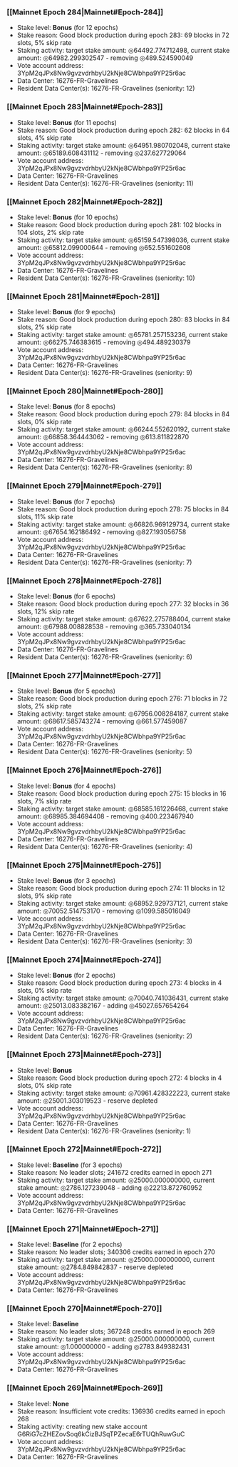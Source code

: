 ### [[Mainnet Epoch 284|Mainnet#Epoch-284]]
* Stake level: **Bonus** (for 12 epochs)
* Stake reason: Good block production during epoch 283: 69 blocks in 72 slots, 5% skip rate
* Staking activity: target stake amount: ◎64492.774712498, current stake amount: ◎64982.299302547 - removing ◎489.524590049
* Vote account address: 3YpM2qJPx8Nw9gvzvdrhbyU2kNje8CWbhpa9YP25r6ac
* Data Center: 16276-FR-Gravelines
* Resident Data Center(s): 16276-FR-Gravelines (seniority: 12)
### [[Mainnet Epoch 283|Mainnet#Epoch-283]]
* Stake level: **Bonus** (for 11 epochs)
* Stake reason: Good block production during epoch 282: 62 blocks in 64 slots, 4% skip rate
* Staking activity: target stake amount: ◎64951.980702048, current stake amount: ◎65189.608431112 - removing ◎237.627729064
* Vote account address: 3YpM2qJPx8Nw9gvzvdrhbyU2kNje8CWbhpa9YP25r6ac
* Data Center: 16276-FR-Gravelines
* Resident Data Center(s): 16276-FR-Gravelines (seniority: 11)
### [[Mainnet Epoch 282|Mainnet#Epoch-282]]
* Stake level: **Bonus** (for 10 epochs)
* Stake reason: Good block production during epoch 281: 102 blocks in 104 slots, 2% skip rate
* Staking activity: target stake amount: ◎65159.547398036, current stake amount: ◎65812.099000644 - removing ◎652.551602608
* Vote account address: 3YpM2qJPx8Nw9gvzvdrhbyU2kNje8CWbhpa9YP25r6ac
* Data Center: 16276-FR-Gravelines
* Resident Data Center(s): 16276-FR-Gravelines (seniority: 10)
### [[Mainnet Epoch 281|Mainnet#Epoch-281]]
* Stake level: **Bonus** (for 9 epochs)
* Stake reason: Good block production during epoch 280: 83 blocks in 84 slots, 2% skip rate
* Staking activity: target stake amount: ◎65781.257153236, current stake amount: ◎66275.746383615 - removing ◎494.489230379
* Vote account address: 3YpM2qJPx8Nw9gvzvdrhbyU2kNje8CWbhpa9YP25r6ac
* Data Center: 16276-FR-Gravelines
* Resident Data Center(s): 16276-FR-Gravelines (seniority: 9)
### [[Mainnet Epoch 280|Mainnet#Epoch-280]]
* Stake level: **Bonus** (for 8 epochs)
* Stake reason: Good block production during epoch 279: 84 blocks in 84 slots, 0% skip rate
* Staking activity: target stake amount: ◎66244.552620192, current stake amount: ◎66858.364443062 - removing ◎613.811822870
* Vote account address: 3YpM2qJPx8Nw9gvzvdrhbyU2kNje8CWbhpa9YP25r6ac
* Data Center: 16276-FR-Gravelines
* Resident Data Center(s): 16276-FR-Gravelines (seniority: 8)
### [[Mainnet Epoch 279|Mainnet#Epoch-279]]
* Stake level: **Bonus** (for 7 epochs)
* Stake reason: Good block production during epoch 278: 75 blocks in 84 slots, 11% skip rate
* Staking activity: target stake amount: ◎66826.969129734, current stake amount: ◎67654.162186492 - removing ◎827.193056758
* Vote account address: 3YpM2qJPx8Nw9gvzvdrhbyU2kNje8CWbhpa9YP25r6ac
* Data Center: 16276-FR-Gravelines
* Resident Data Center(s): 16276-FR-Gravelines (seniority: 7)
### [[Mainnet Epoch 278|Mainnet#Epoch-278]]
* Stake level: **Bonus** (for 6 epochs)
* Stake reason: Good block production during epoch 277: 32 blocks in 36 slots, 12% skip rate
* Staking activity: target stake amount: ◎67622.275788404, current stake amount: ◎67988.008828538 - removing ◎365.733040134
* Vote account address: 3YpM2qJPx8Nw9gvzvdrhbyU2kNje8CWbhpa9YP25r6ac
* Data Center: 16276-FR-Gravelines
* Resident Data Center(s): 16276-FR-Gravelines (seniority: 6)
### [[Mainnet Epoch 277|Mainnet#Epoch-277]]
* Stake level: **Bonus** (for 5 epochs)
* Stake reason: Good block production during epoch 276: 71 blocks in 72 slots, 2% skip rate
* Staking activity: target stake amount: ◎67956.008284187, current stake amount: ◎68617.585743274 - removing ◎661.577459087
* Vote account address: 3YpM2qJPx8Nw9gvzvdrhbyU2kNje8CWbhpa9YP25r6ac
* Data Center: 16276-FR-Gravelines
* Resident Data Center(s): 16276-FR-Gravelines (seniority: 5)
### [[Mainnet Epoch 276|Mainnet#Epoch-276]]
* Stake level: **Bonus** (for 4 epochs)
* Stake reason: Good block production during epoch 275: 15 blocks in 16 slots, 7% skip rate
* Staking activity: target stake amount: ◎68585.161226468, current stake amount: ◎68985.384694408 - removing ◎400.223467940
* Vote account address: 3YpM2qJPx8Nw9gvzvdrhbyU2kNje8CWbhpa9YP25r6ac
* Data Center: 16276-FR-Gravelines
* Resident Data Center(s): 16276-FR-Gravelines (seniority: 4)
### [[Mainnet Epoch 275|Mainnet#Epoch-275]]
* Stake level: **Bonus** (for 3 epochs)
* Stake reason: Good block production during epoch 274: 11 blocks in 12 slots, 9% skip rate
* Staking activity: target stake amount: ◎68952.929737121, current stake amount: ◎70052.514753170 - removing ◎1099.585016049
* Vote account address: 3YpM2qJPx8Nw9gvzvdrhbyU2kNje8CWbhpa9YP25r6ac
* Data Center: 16276-FR-Gravelines
* Resident Data Center(s): 16276-FR-Gravelines (seniority: 3)
### [[Mainnet Epoch 274|Mainnet#Epoch-274]]
* Stake level: **Bonus** (for 2 epochs)
* Stake reason: Good block production during epoch 273: 4 blocks in 4 slots, 0% skip rate
* Staking activity: target stake amount: ◎70040.741036431, current stake amount: ◎25013.083382167 - adding ◎45027.657654264
* Vote account address: 3YpM2qJPx8Nw9gvzvdrhbyU2kNje8CWbhpa9YP25r6ac
* Data Center: 16276-FR-Gravelines
* Resident Data Center(s): 16276-FR-Gravelines (seniority: 2)
### [[Mainnet Epoch 273|Mainnet#Epoch-273]]
* Stake level: **Bonus**
* Stake reason: Good block production during epoch 272: 4 blocks in 4 slots, 0% skip rate
* Staking activity: target stake amount: ◎70961.428322223, current stake amount: ◎25001.303019523 - reserve depleted
* Vote account address: 3YpM2qJPx8Nw9gvzvdrhbyU2kNje8CWbhpa9YP25r6ac
* Data Center: 16276-FR-Gravelines
* Resident Data Center(s): 16276-FR-Gravelines (seniority: 1)
### [[Mainnet Epoch 272|Mainnet#Epoch-272]]
* Stake level: **Baseline** (for 3 epochs)
* Stake reason: No leader slots; 241672 credits earned in epoch 271
* Staking activity: target stake amount: ◎25000.000000000, current stake amount: ◎2786.127239048 - adding ◎22213.872760952
* Vote account address: 3YpM2qJPx8Nw9gvzvdrhbyU2kNje8CWbhpa9YP25r6ac
* Data Center: 16276-FR-Gravelines
### [[Mainnet Epoch 271|Mainnet#Epoch-271]]
* Stake level: **Baseline** (for 2 epochs)
* Stake reason: No leader slots; 340306 credits earned in epoch 270
* Staking activity: target stake amount: ◎25000.000000000, current stake amount: ◎2784.849842837 - reserve depleted
* Vote account address: 3YpM2qJPx8Nw9gvzvdrhbyU2kNje8CWbhpa9YP25r6ac
* Data Center: 16276-FR-Gravelines
### [[Mainnet Epoch 270|Mainnet#Epoch-270]]
* Stake level: **Baseline**
* Stake reason: No leader slots; 367248 credits earned in epoch 269
* Staking activity: target stake amount: ◎25000.000000000, current stake amount: ◎1.000000000 - adding ◎2783.849382431
* Vote account address: 3YpM2qJPx8Nw9gvzvdrhbyU2kNje8CWbhpa9YP25r6ac
* Data Center: 16276-FR-Gravelines
### [[Mainnet Epoch 269|Mainnet#Epoch-269]]
* Stake level: **None**
* Stake reason: Insufficient vote credits: 136936 credits earned in epoch 268
* Staking activity: creating new stake account G6RiG7cZHEZovSoq6kCizBJSqTPZecaE6rTUQhRuwGuC
* Vote account address: 3YpM2qJPx8Nw9gvzvdrhbyU2kNje8CWbhpa9YP25r6ac
* Data Center: 16276-FR-Gravelines